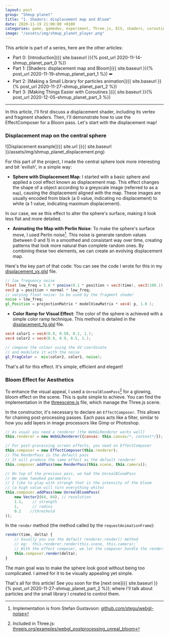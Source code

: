 ```yaml
---
layout: post
group: "Shmup planet"
title: "1. Shaders: displacement map and Bloom"
date: 2020-11-19 21:00:00 +0100
categories: game, gamedev, experiment, Three.js, ECS, shaders, coroutines, mini-console, tech
image: "/assets/img/shmup_planet_player.png"
---
```


This article is part of a series, here are the other articles:

- Part 0: [Introduction]({{ site.baseurl }}{% post_url 2020-11-14-shmup_planet_part_0 %})
- Part 1: [Shaders: displacement map and Bloom]({{ site.baseurl }}{% post_url 2020-11-19-shmup_planet_part_1 %}) ⬅️
- Part 2: [Making a Small Library for particles animation]({{ site.baseurl }}{% post_url 2020-11-27-shmup_planet_part_2 %})
- Part 3: [Making Things Easier with Coroutines ]({{ site.baseurl }}{% post_url 2020-12-05-shmup_planet_part_3 %})

---

In this article, I'll first discuss a displacement shader, including its vertex and fragment shaders. 
Then, I'll demonstrate how to use the EffectComposer for a Bloom pass. 
Let's start with the displacement map!

### Displacement map on the central sphere

![Displacement example]({{ site.url }}{{ site.baseurl }}/assets/img/shmup_planet_displacement.png)

For this part of the project, I made the central sphere look more interesting and bit 'evilish', in a simple way:

 - **Sphere with Displacement Map**: I started with a basic sphere and applied a cool effect known as displacement map.
This effect changes the shape of a object according to a greyscale image (referred to as a `map`), causing the displacement aligned with the map.
These images are usually encoded from black (a 0 value, indicating no displacement) to white (a 1 value, indicating maximum displacement).

In our case, we se this effect to alter the sphere's surface, making it look less flat and more detailed.

 - **Animating the Map with Perlin Noise**: To make the sphere's surface move, I used Perlin noise[^2]. 
This noise is generate random values (between 0 and 1) in a smoothed and consistant way over time, creating patterns that look more natural than complete random ones.
By combining these two elements, we can create an evolving displacement map.

Here's the key part of that code:
You can see the code I wrote for this in my [displacement_vx.glsl](https://github.com/clallier/shmup_planet/blob/master/src/shaders/displacement_vx.glsl) file.
 
 ```glsl
 // low frequency noise 
 float low_freq = 5.0 * pnoise(0.1 * position + vec3(time), vec3(100.));
 vec3 p = position + normal * low_freq;
 // varying float noise: to be used by the fragment shader
 noise = low_freq;
 gl_Position = projectionMatrix * modelViewMatrix * vec4( p, 1.0 );
 ```

 - **Color Ramp for Visual Effect**: The color of the sphere is achieved with a simple color ramp technique. 
 This method is detailed in the [displacement_fg.glsl](https://github.com/clallier/shmup_planet/blob/master/src/shaders/displacement_fg.glsl) file.

```glsl
vec4 color1 = vec4(0.9, 0.50, 0.1, 1.);
vec4 color2 = vec4(0.9, 0.9, 0.5, 1.);

// compose the colour using the UV coordinate
// and modulate it with the noise
gl_FragColor =  mix(color2, color1, noise);
```
That's all for this effect. It's simple, efficient and elegant!

### Bloom Effect for Aesthetics

To enhance the visual appeal, I used a `UnrealBloomPass`[^3] for a glowing, bloom effect on the scene.
This is quite simple to achieve. You can find the implementation in the [threescene.js](https://github.com/clallier/shmup_planet/blob/master/src/threescene.js) file, which manage the Three.js scene.

In the constructor, it's necessary to declare an `EffectComposer`. 
This allows for chaining post-processing passes. 
Each pass acts like a filter, similar to how you add layers in image processors like Gimp or Photoshop.

```js
// As usual you need a renderer (the WebGLRenderer works well)
this.renderer = new WebGLRenderer({canvas: this.canvas/*, context*/});

// For post-processing screen effects, you need an EffectComposer 
this.composer = new EffectComposer(this.renderer);
// The RenderPass is the default pass
// It will produce the same effect as the default renderer
this.composer.addPass(new RenderPass(this.scene, this.camera));

// On top of the previous pass, we had the UnrealBloomPass
// We some tweaked parameters
// I like to play with strengh that is the intensity of the bloom 
// (a high value will turn everything white)
this.composer.addPass(new UnrealBloomPass(
    new Vector2(64, 64), // resolution
    1.1,    // strength
    1,      // radius
    0.2    //threshold
));

```

In the `render` method (the method called by the `requestAnimationFrame`):

```js
render(time, delta) {
    // Usually you use the default renderer.render() method
    // eg: `this.renderer.render(this.scene, this.camera);`
    // With the effect composer, we let the composer handle the rendering
    this.composer.render(delta);
}
```

The main goal was to make the sphere look good without being too complicated.
I aimed for it to be visually appealing yet simple.

That's all for this article!
See you soon for the [next one]({{ site.baseurl }}{% post_url 2020-11-27-shmup_planet_part_2 %}); where I'll talk about particles and the small library I created to control them.

[^2]: Implementation is from Stefan Gustavson: [github.com/stegu/webgl-noise](https://github.com/stegu/webgl-noise)

[^3]: Included in Three.js: [threejs.org/examples/webgl_postprocessing_unreal_bloom](https://threejs.org/examples/webgl_postprocessing_unreal_bloom.html)
